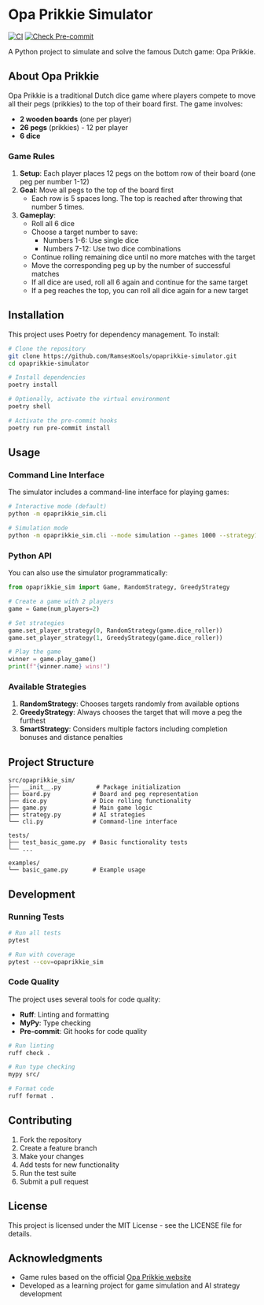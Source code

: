 # Opa Prikkie Simulator

[![CI](https://github.com/RamsesKools/opaprikkie-simulator/actions/workflows/ci.yml/badge.svg)](https://github.com/RamsesKools/opaprikkie-simulator/actions/workflows/ci.yml)
[![Check Pre-commit](https://github.com/RamsesKools/opaprikkie-simulator/actions/workflows/check-pre-commit.yml/badge.svg)](https://github.com/RamsesKools/opaprikkie-simulator/actions/workflows/check-pre-commit.yml)

A Python project to simulate and solve the famous Dutch game: Opa Prikkie.

## About Opa Prikkie

Opa Prikkie is a traditional Dutch dice game where players compete to move all their pegs (prikkies) to the top of their board first. The game involves:

- **2 wooden boards** (one per player)
- **26 pegs** (prikkies) - 12 per player
- **6 dice**

### Game Rules

1. **Setup**: Each player places 12 pegs on the bottom row of their board (one peg per number 1-12)
2. **Goal**: Move all pegs to the top of the board first
    - Each row is 5 spaces long. The top is reached after throwing that number 5 times.
3. **Gameplay**:
   - Roll all 6 dice
   - Choose a target number to save:
     - Numbers 1-6: Use single dice
     - Numbers 7-12: Use two dice combinations
   - Continue rolling remaining dice until no more matches with the target
   - Move the corresponding peg up by the number of successful matches
   - If all dice are used, roll all 6 again and continue for the same target
   - If a peg reaches the top, you can roll all dice again for a new target

## Installation

This project uses Poetry for dependency management. To install:

```bash
# Clone the repository
git clone https://github.com/RamsesKools/opaprikkie-simulator.git
cd opaprikkie-simulator

# Install dependencies
poetry install

# Optionally, activate the virtual environment
poetry shell

# Activate the pre-commit hooks
poetry run pre-commit install
```

## Usage

### Command Line Interface

The simulator includes a command-line interface for playing games:

```bash
# Interactive mode (default)
python -m opaprikkie_sim.cli

# Simulation mode
python -m opaprikkie_sim.cli --mode simulation --games 1000 --strategy1 greedy --strategy2 smart
```

### Python API

You can also use the simulator programmatically:

```python
from opaprikkie_sim import Game, RandomStrategy, GreedyStrategy

# Create a game with 2 players
game = Game(num_players=2)

# Set strategies
game.set_player_strategy(0, RandomStrategy(game.dice_roller))
game.set_player_strategy(1, GreedyStrategy(game.dice_roller))

# Play the game
winner = game.play_game()
print(f"{winner.name} wins!")
```

### Available Strategies

1. **RandomStrategy**: Chooses targets randomly from available options
2. **GreedyStrategy**: Always chooses the target that will move a peg the furthest
3. **SmartStrategy**: Considers multiple factors including completion bonuses and distance penalties

## Project Structure

```
src/opaprikkie_sim/
├── __init__.py          # Package initialization
├── board.py            # Board and peg representation
├── dice.py             # Dice rolling functionality
├── game.py             # Main game logic
├── strategy.py         # AI strategies
└── cli.py              # Command-line interface

tests/
├── test_basic_game.py  # Basic functionality tests
└── ...

examples/
└── basic_game.py       # Example usage
```

## Development

### Running Tests

```bash
# Run all tests
pytest

# Run with coverage
pytest --cov=opaprikkie_sim
```

### Code Quality

The project uses several tools for code quality:

- **Ruff**: Linting and formatting
- **MyPy**: Type checking
- **Pre-commit**: Git hooks for code quality

```bash
# Run linting
ruff check .

# Run type checking
mypy src/

# Format code
ruff format .
```

## Contributing

1. Fork the repository
2. Create a feature branch
3. Make your changes
4. Add tests for new functionality
5. Run the test suite
6. Submit a pull request

## License

This project is licensed under the MIT License - see the LICENSE file for details.

## Acknowledgments

- Game rules based on the official [Opa Prikkie website](https://opaprikkie.nl/spelregels/)
- Developed as a learning project for game simulation and AI strategy development
